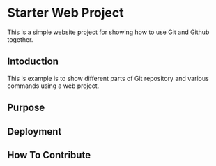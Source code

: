 # Starter Web Project

This is a simple website project for showing how to use Git and Github together.

## Intoduction

This is example is to show different parts of Git repository and various commands using a web project.
## Purpose

## Deployment

## How To Contribute